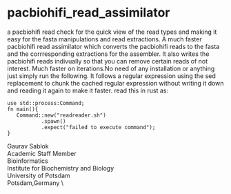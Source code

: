 # pacbiohifi_read_assimilator
a pacbiohifi read check for the quick view of the read types and making it easy for the fasta manipulations and read extractions. A much faster pacbiohifi read assimilator which converts the pacbiohifi reads to the fasta and the corrresponding extractions for the assembler. It also writes the pacbiohifi reads indivually so that you can remove certain reads of not interest. Much faster on iterations.No need of any installation or anything just simply run the following. It follows a regular expression using the sed replacement to chunk the cached regular expression without writing it down and reading it again to make it faster. read this in rust as: 
```
use std::process:Command;
fn main(){
   Command::new("readreader.sh")
           .spawn()
           .expect("failed to execute command");
}
```
Gaurav Sablok \
Academic Staff Member \
Bioinformatics \
Institute for Biochemistry and Biology \
University of Potsdam \
Potsdam,Germany \

